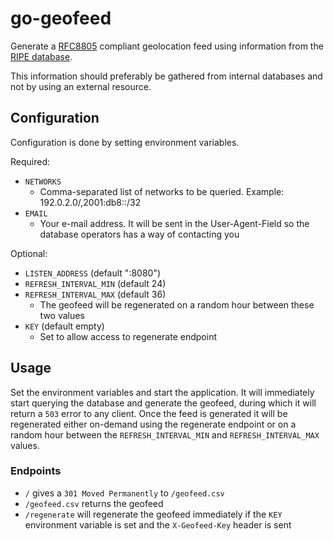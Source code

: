 
# go-geofeed
Generate a [RFC8805](https://datatracker.ietf.org/doc/html/rfc8805) compliant geolocation feed using information from the [RIPE database](https://www.ripe.net).

This information should preferably be gathered from internal databases and not by using an external resource.

## Configuration
Configuration is done by setting environment variables.

Required:
* `NETWORKS`
	* Comma-separated list of networks to be queried. Example: 192.0.2.0/,2001:db8::/32
* `EMAIL`
	* Your e-mail address. It will be sent in the User-Agent-Field so the database operators has a way of contacting you

Optional:
* `LISTEN_ADDRESS` (default ":8080")
* `REFRESH_INTERVAL_MIN` (default 24)
* `REFRESH_INTERVAL_MAX` (default 36)
	* The geofeed will be regenerated on a random hour between these two values
* `KEY` (default empty)
	* Set to allow access to regenerate endpoint

## Usage
Set the environment variables and start the application. It will immediately start querying the database and generate the geofeed, during which it will return a `503` error to any client.
Once the feed is generated it will be regenerated either on-demand using the regenerate endpoint or on a random hour between the `REFRESH_INTERVAL_MIN` and `REFRESH_INTERVAL_MAX` values.

### Endpoints
* `/` gives a `301 Moved Permanently` to `/geofeed.csv`
* `/geofeed.csv` returns the geofeed
* `/regenerate` will regenerate the geofeed immediately if the `KEY` environment variable is set and the `X-Geofeed-Key` header is sent